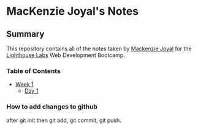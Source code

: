# MacKenzie Joyal's Notes
## Summary 

This repository contains all of the notes taken by [Mackenzie Joyal](https://github.com/mjoyal) for the [Lighthouse Labs](https://www.lighthouselabs.ca/)
Web Development Bootcamp.

### Table of Contents

* [Week 1](/Week_1)
  * [Day 1](/Week_1/Day_1)







### How to add changes to github

after git init then git add, git commit, git push.



